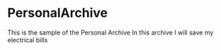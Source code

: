 # PersonalArchive
This is the sample of the Personal Archive
In this archive I will save my electrical bills
